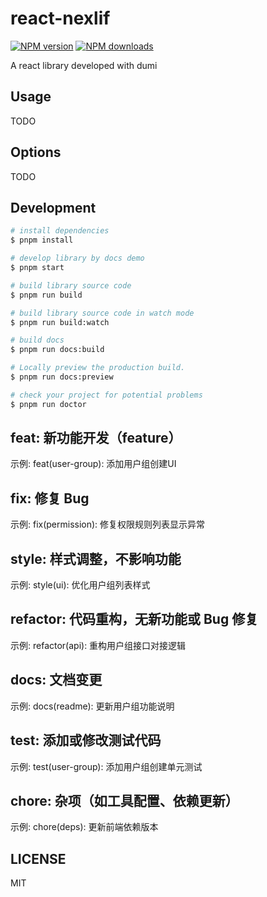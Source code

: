 # react-nexlif

[![NPM version](https://img.shields.io/npm/v/react-nexlif.svg?style=flat)](https://npmjs.org/package/react-nexlif)
[![NPM downloads](http://img.shields.io/npm/dm/react-nexlif.svg?style=flat)](https://npmjs.org/package/react-nexlif)

A react library developed with dumi

## Usage

TODO

## Options

TODO

## Development

```bash
# install dependencies
$ pnpm install

# develop library by docs demo
$ pnpm start

# build library source code
$ pnpm run build

# build library source code in watch mode
$ pnpm run build:watch

# build docs
$ pnpm run docs:build

# Locally preview the production build.
$ pnpm run docs:preview

# check your project for potential problems
$ pnpm run doctor
```

## feat: 新功能开发（feature）

示例: feat(user-group): 添加用户组创建UI

## fix: 修复 Bug

示例: fix(permission): 修复权限规则列表显示异常

## style: 样式调整，不影响功能

示例: style(ui): 优化用户组列表样式

## refactor: 代码重构，无新功能或 Bug 修复

示例: refactor(api): 重构用户组接口对接逻辑

## docs: 文档变更

示例: docs(readme): 更新用户组功能说明

## test: 添加或修改测试代码

示例: test(user-group): 添加用户组创建单元测试

## chore: 杂项（如工具配置、依赖更新）

示例: chore(deps): 更新前端依赖版本

## LICENSE

MIT
